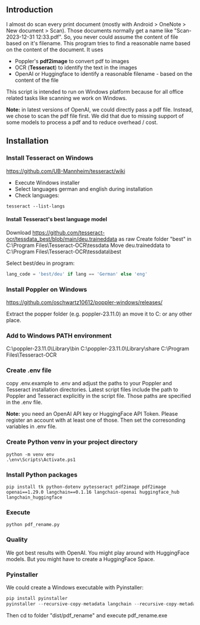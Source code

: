 ## Introduction
I almost do scan every print document (mostly with Android > OneNote > New document > Scan). Those documents normally get a name like "Scan-2023-12-31 12:33.pdf". So, you never could assume the content of file based on it's filename.
This program tries to find a reasonable name based on the content of the document.
It uses 
- Poppler's **pdf2image** to convert pdf to images
- OCR (**Tesseract**) to identify the text in the images
- OpenAI or Huggingface to identify a reasonable filename - based on the content of the file

This script is intended to run on Windows platform because for all office related tasks like scanning we work on Windows.

**Note:**  in latest versions of OpenAI, we could directly pass a pdf file. Instead, we chose to scan the pdf file first. We did that due to missing support of some models to process a pdf and to reduce overhead / cost.


## Installation

### Install Tesseract on Windows

https://github.com/UB-Mannheim/tesseract/wiki

- Execute Windows installer
- Select languages german and english during installation
- Check languages:
```shell
tesseract --list-langs
```

#### Install Tesseract's best language model

Download https://github.com/tesseract-ocr/tessdata_best/blob/main/deu.traineddata as raw
Create folder "best" in C:\Program Files\Tesseract-OCR\tessdata
Move deu.traineddata to C:\Program Files\Tesseract-OCR\tessdata\best

Select best/deu in program:

```python
lang_code = 'best/deu' if lang == 'German' else 'eng'
```

### Install Poppler on Windows

https://github.com/oschwartz10612/poppler-windows/releases/

Extract the popper folder (e.g. poppler-23.11.0) an move it to C: or any other place.


### Add to Windows PATH environment

C:\poppler-23.11.0\Library\bin
C:\poppler-23.11.0\Library\share
C:\Program Files\Tesseract-OCR

### Create .env file

copy .env.example to .env and adjust the paths to your Poppler and Tesseract installation directories.
Latest script files include the path to Poppler and Tesseract explicitly in the script file.
Those paths are specified in the .env file.

**Note:** you need an OpenAI API key or HuggingFace API Token. Please register an account with at least one of those. Then set the corresonding variables in .env file.

### Create Python venv in your project directory

```shell
python -m venv env
.\env\Scripts\Activate.ps1
```

### Install Python packages


```shell
pip install tk python-dotenv pytesseract pdf2image pdf2image openai==1.29.0 langchain==0.1.16 langchain-openai huggingface_hub langchain_huggingface
```
### Execute

```
python pdf_rename.py
```


### Quality

We got best results with OpenAI. You might play around with HuggingFace models.
But you might have to create a HuggingFace Space.

### Pyinstaller

We could create a Windows executable with Pyinstaller:

```python
pip install pyinstaller
pyinstaller --recursive-copy-metadata langchain --recursive-copy-metadata openai --recursive-copy-metadata langchain_huggingface --recursive-copy-metadata langchain_huggingface --recursive-copy-metadata langchain-openai  pdf_rename.py
```

Then cd to folder "dist/pdf_rename" and execute pdf_rename.exe
